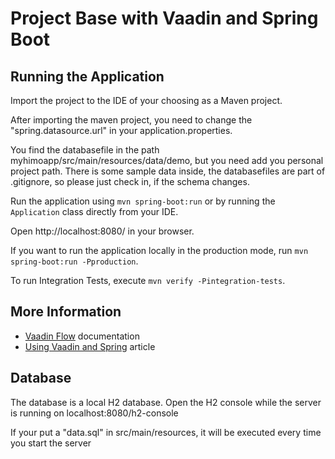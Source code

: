 # Project Base with Vaadin and Spring Boot


## Running the Application

Import the project to the IDE of your choosing as a Maven project.

After importing the maven project, you need to change the "spring.datasource.url" in your application.properties.

You find the databasefile in the path myhimoapp/src/main/resources/data/demo, but you need add you personal project path. There is some sample data inside, the databasefiles are part of .gitignore, so please just check in, if the schema changes.

Run the application using `mvn spring-boot:run` or by running the `Application` class directly from your IDE.

Open http://localhost:8080/ in your browser.

If you want to run the application locally in the production mode, run `mvn spring-boot:run -Pproduction`.

To run Integration Tests, execute `mvn verify -Pintegration-tests`.

## More Information

- [Vaadin Flow](https://vaadin.com/flow) documentation
- [Using Vaadin and Spring](https://vaadin.com/docs/v14/flow/spring/tutorial-spring-basic.html) article

## Database

The database is a local H2 database. Open the H2 console while the server is running on 
localhost:8080/h2-console

If your put a "data.sql" in src/main/resources, it will be executed every time you start the server
